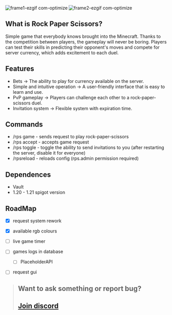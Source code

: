 
![frame1-ezgif com-optimize](https://github.com/user-attachments/assets/4ea9db33-73fe-4d22-89c6-d94f742c68b5)
![frame2-ezgif com-optimize](https://github.com/user-attachments/assets/f7e0127a-21f0-45f2-9fbc-34ed9ccc37d0)



## What is Rock Paper Scissors?
Simple game that everybody knows brought into the Minecraft. Thanks to the competition between players, the gameplay will never be boring. Players can test their skills in predicting their opponent's moves and compete for server currency, which adds excitement to each duel.

## Features
- Bets -> The ability to play for currency available on the server.
- Simple and intuitive operation -> A user-friendly interface that is easy to learn and use.
- PvP gameplay -> Players can challenge each other to a rock-paper-scissors duel.
- Invitation system -> Flexible system with expiration time.

## Commands
- /rps game <player> <bet> - sends request to play rock-paper-scissors
- /rps accept <player> - accepts game request
- /rps toggle - toggle the ability to send invitations to you (after restarting the server, disable it for everyone)
- /rpsreload - reloads config (rps.admin permission required)

## Dependences
- Vault
- 1.20 - 1.21 spigot version

## RoadMap
- [x] request system rework
- [x] available rgb colours
- [ ] live game timer
- [ ] games logs in database
  - [ ] PlaceholderAPI
- [ ] request gui


> ## Want to ask something or report bug?
> ## [Join discord](https://discord.com/invite/NfcnukNMmW)
